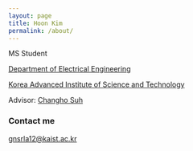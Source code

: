 ```yaml
---
layout: page
title: Hoon Kim
permalink: /about/
---
```


MS Student

[Department of Electrical Engineering](https://ee.kaist.ac.kr)

[Korea Advanced Institute of Science and Technology](http://www.kaist.ac.kr/html/kr/index.html)

Advisor: [Changho Suh](https://sites.google.com/site/changhosuh/)

### Contact me

[gnsrla12@kaist.ac.kr](mailto:gnsrla12@kaist.ac.kr)
